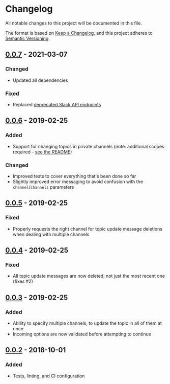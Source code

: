 # Changelog
All notable changes to this project will be documented in this file.

The format is based on [Keep a Changelog](https://keepachangelog.com/en/1.0.0/),
and this project adheres to [Semantic Versioning](https://semver.org/spec/v2.0.0.html).

## [0.0.7] - 2021-03-07

### Changed
- Updated all dependencies

### Fixed

- Replaced [deprecated Slack API endpoints](https://api.slack.com/changelog/2020-01-deprecating-antecedents-to-the-conversations-api)

## [0.0.6] - 2019-02-25

### Added

- Support for changing topics in private channels (note: additional scopes required - [see the README](https://github.com/tdmalone/slack-topic-updater#authorisation))

### Changed

- Improved tests to cover everything that's been done so far
- Slightly improved error messaging to avoid confusion with the `channel`/`channels` parameters

## [0.0.5] - 2019-02-25

### Fixed

- Properly requests the right channel for topic update message deletions when dealing with multiple channels

## [0.0.4] - 2019-02-25

### Fixed

- All topic update messages are now deleted, not just the most recent one (fixes #2)

## [0.0.3] - 2019-02-25

### Added

- Ability to specify multiple channels, to update the topic in all of them at once
- Incoming options are now validated before attempting to continue

## [0.0.2] - 2018-10-01

### Added

- Tests, linting, and CI configuration

[Unreleased]: https://github.com/tdmalone/slack-topic-updater/compare/v0.0.7...HEAD
[0.0.7]: https://github.com/tdmalone/slack-topic-updater/compare/v0.0.6...v0.0.7
[0.0.6]: https://github.com/tdmalone/slack-topic-updater/compare/v0.0.5...v0.0.6
[0.0.5]: https://github.com/tdmalone/slack-topic-updater/compare/v0.0.4...v0.0.5
[0.0.4]: https://github.com/tdmalone/slack-topic-updater/compare/v0.0.3...v0.0.4
[0.0.3]: https://github.com/tdmalone/slack-topic-updater/compare/v0.0.2...v0.0.3
[0.0.2]: https://github.com/tdmalone/slack-topic-updater/compare/v0.0.1...v0.0.2

